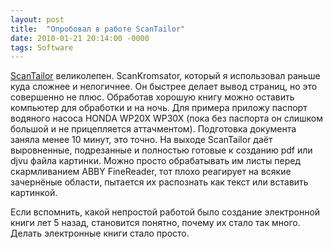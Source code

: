 ```yaml
---
layout: post
title:  "Опробовал в работе ScanTailor"
date: 2010-01-21 20:14:00 -0000
tags: Software
---
```


<a href="http://scantailor.sourceforge.net/?q=ru/about">ScanTailor</a> великолепен. ScanKromsator, который я использовал раньше куда сложнее и нелогичнее. Он быстрее делает вывод страниц, но это совершенно не плюс. Обработав хорошую книгу можно оставить компьютер для обработки и на ночь. Для примера приложу паспорт водяного насоса HONDA WP20X WP30X (пока без паспорта он слишком большой и не прицепляется аттачментом). Подготовка документа заняла менее 10 минут, это точно. На выходе ScanTailor даёт выровненные, подрезанные и полностью готовые к созданию pdf или djvu файла картинки. Можно просто обрабатывать им листы перед скармливанием ABBY FineReader, тот плохо реагирует на всякие зачернёные области, пытается их распознать как текст или вставить картинкой.

Если вспомнить, какой непростой работой было создание электронной книги лет 5 назад, становится понятно, почему их стало так много. Делать электронные книги стало просто.